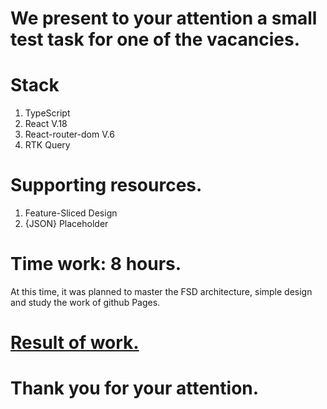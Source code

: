 # We present to your attention a small test task for one of the vacancies.

# Stack
  1) TypeScript
  2) React V.18
  3) React-router-dom V.6
  4) RTK Query 

# Supporting resources.
  1) Feature-Sliced Design
  2) {JSON} Placeholder

# Time work: 8 hours.
  At this time, it was planned to master the FSD architecture, simple design and study the work of github Pages.

# [Result of work.](https://homegor.github.io/picasso/)

# Thank you for your attention.
